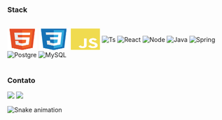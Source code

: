
 
  ### Stack
 
<div style="display: inline_block"><br>
  <img align="center" alt="HTML" height="50" width="68" src="https://raw.githubusercontent.com/devicons/devicon/master/icons/html5/html5-original.svg">
  <img align="center" alt="CSS" height="50" width="68" src="https://raw.githubusercontent.com/devicons/devicon/master/icons/css3/css3-original.svg">
 <img align="center" alt="Js" height="50" width="68" src="https://raw.githubusercontent.com/devicons/devicon/master/icons/javascript/javascript-plain.svg">
 <img align="center" alt="Ts" height="50" width="68" src="https://cdn.jsdelivr.net/gh/devicons/devicon/icons/typescript/typescript-plain.svg">
 <img align="center" alt="React" height="50" width="68" src="https://cdn.jsdelivr.net/gh/devicons/devicon/icons/react/react-original.svg">
 <img align="center" alt="Node" height="50" width="68" src="https://cdn.jsdelivr.net/gh/devicons/devicon/icons/nodejs/nodejs-plain.svg">
 <img align="center" alt="Java" height="50" width="68" src="https://cdn.jsdelivr.net/gh/devicons/devicon/icons/java/java-original.svg">
 <img align="center" alt="Spring" height="50" width="68" src="https://cdn.jsdelivr.net/gh/devicons/devicon/icons/spring/spring-original.svg">
 <img align="center" alt="Postgre" height="50" width="68" src="https://cdn.jsdelivr.net/gh/devicons/devicon/icons/postgresql/postgresql-original.svg">
 <img align="center" alt="MySQL" height="50" width="68" src="https://cdn.jsdelivr.net/gh/devicons/devicon/icons/mysql/mysql-original.svg">
 
</div>
 
 <br>
 
  ### Contato
 
<div> 
  <a href = "ruaanmoreira@gmail.com"><img src="https://img.shields.io/badge/-Gmail-%23333?style=for-the-badge&logo=gmail&logoColor=white" target="_blank"></a>
  <a href="https://www.linkedin.com/in/ruan-moreira-paiva-da-silva/" target="_blank"><img src="https://img.shields.io/badge/-LinkedIn-%230077B5?style=for-the-badge&logo=linkedin&logoColor=white" target="_blank"></a> 
 
  ![Snake animation](https://github.com/ruanmoreira/ruanmoreira/blob/output/github-contribution-grid-snake.svg)

</div>
